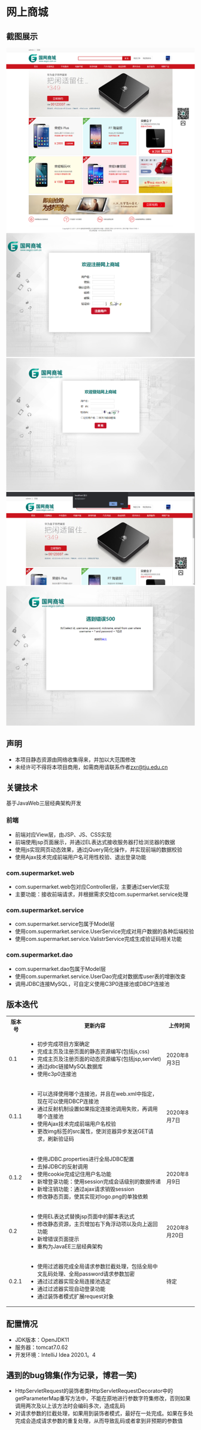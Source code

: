 <html>
<body>
<h1>网上商城</h1>
<h2>截图展示</h2>
<img src="./img/index.png" alt="首页" /><br />
<img src="./img/regist.png" alt="注册页面" /><br />
<img src="./img/login.png" alt="登录页面" /><br />
<img src="./img/logout.PNG" alt="注销页面" /><br />
<img src="./img/error.png" alt="错误页面" /><br />
<h2>声明</h2>
<ul>
    <li>本项目静态资源由网络收集得来，并加以大范围修改</li>
    <li>未经许可不得将本项目商用，如需商用请联系作者<a href="mailto:zxr@tju.edu.cn">zxr@tju.edu.cn</a></li>
</ul>
<h2>关键技术</h2>
<p>基于JavaWeb三层经典架构开发</p>
<h3>前端</h3>
<ul>
    <li>前端对应View层，由JSP、JS、CSS实现</li>
    <li>前端使用jsp页面展示，并通过EL表达式接收服务器打给浏览器的数据</li>
    <li>使用js实现网页动态效果，通过jQuery简化操作，并实现前端的数据校验</li>
    <li>使用Ajax技术完成前端用户名可用性校验、退出登录功能</li>
</ul>
<h3>com.supermarket.web</h3>
<ul>
    <li>com.supermarket.web包对应Controller层，主要通过servlet实现</li>
    <li>主要功能：接收前端请求，并根据需求交给com.supermarket.service处理</li>
</ul>
<h3>com.supermarket.service</h3>
<ul>
    <li>com.supermarket.service包属于Model层</li>
    <li>使用com.supermarket.service.UserService完成对用户数据的各种后端校验</li>
    <li>使用com.supermarket.service.ValistrService完成生成验证码相关功能</li>
</ul>
<h3>com.supermarket.dao</h3>
<ul>
    <li>com.supermarket.dao包属于Model层</li>
    <li>使用com.supermarket.service.UserDao完成对数据库user表的增删改查</li>
    <li>调用JDBC连接MySQL，可自定义使用C3P0连接池或DBCP连接池</li>
</ul>
<h2>版本迭代</h2>
<table>
    <tr>
        <th>版本号</th>
        <th>更新内容</th>
        <th>上传时间</th>
    </tr>
    <tr>
        <td>0.1</td>
        <td>
            <ul>
                <li>初步完成项目方案确定</li>
                <li>完成主页及注册页面的静态资源编写(包括js,css)</li>
                <li>完成主页及注册页面的动态资源编写(包括jsp,servlet)</li>
                <li>通过jdbc链接MySQL数据库</li>
                <li>使用c3p0连接池</li>
            </ul>
        </td>
        <td>2020年8月3日</td>
    </tr>
    <tr>
        <td>0.1.1</td>
        <td>
            <ul>
                <li>可以选择使用哪个连接池，并且在web.xml中指定，现在可以使用DBCP连接池</li>
                <li>通过反射机制设置如果指定连接池调用失败，再调用哪个连接池</li>
                <li>使用Ajax技术完成前端用户名校验</li>
                <li>更改img标签的src属性，使浏览器异步发送GET请求，刷新验证码</li>
            </ul>
        </td>
        <td>2020年8月7日</td>
    </tr>
    <tr>
        <td>0.1.2</td>
        <td>
            <ul>
                <li>使用JDBC.properties进行全局JDBC配置</li>
                <li>去掉JDBC的反射调用</li>
                <li>使用cookie完成记住用户名功能</li>
                <li>新增登录功能：使用session完成会话级别的数据传递</li>
                <li>新增注销功能：通过ajax请求销毁session</li>
                <li>修改静态页面，使其实现对logo.png的单独依赖</li>
            </ul>
        </td>
        <td>2020年8月9日</td>
    </tr>
    <tr>
        <td>0.2</td>
        <td>
            <ul>
                <li>使用EL表达式替换jsp页面中的脚本表达式</li>
                <li>修改静态资源，主页增加右下角浮动项以及向上返回功能</li>
                <li>新增错误页面提示</li>
                <li>重构为JavaEE三层经典架构</li>
            </ul>
        </td>
        <td>2020年8月20日</td>
    </tr>
    <tr>
        <td>0.2.1</td>
        <td>
            <ul>
                <li>使用过滤器完成全局请求参数拦截处理，包括全局中文乱码处理、全局password请求参数加密</li>
                <li>通过过滤器实现全局连接池选定</li>
                <li>通过过滤器实现自动登录功能</li>
                <li>通过装饰者模式扩展request对象</li>
            </ul>
        </td>
        <td>待定</td>
    </tr>
</table>
<h2>配置情况</h2>
<ul>
    <li>JDK版本：OpenJDK11</li>
    <li>服务器：tomcat7.0.62</li>
    <li>开发环境：IntelliJ Idea 2020.1。4</li>
</ul>
<h2>遇到的bug锦集(作为记录，博君一笑)</h2>
<ul>
    <li>HttpServletRequest的装饰者类HttpServletRequestDecorator中的getParameterMap重写方法中，不能在原地进行参数字符集修改，否则如果调用两次及以上该方法时会编码多次，造成乱码</li>
    <li>对请求参数的拦截处理，如果用到装饰者模式，最好在一处完成。如果在多处完成会造成请求参数的重复处理，从而导致乱码或者拿到非预期的参数值</li>
</ul>
</body>
</html>
